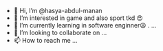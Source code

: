 - 👋 Hi, I’m @hasya-abdul-manan
- 👀 I’m interested in game and also sport tkd 😍
- 🌱 I’m currently learning in software enginner😩 . ...
- 💞️ I’m looking to collaborate on ...
- 📫 How to reach me ...

<!---
hasya-manan/hasya-manan is a ✨ special ✨ repository because its `README.md` (this file) appears on your GitHub profile.
You can click the Preview link to take a look at your changes.
--->
